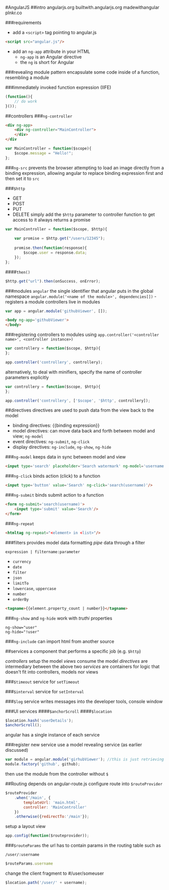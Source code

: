 #AngularJS
##intro
angularjs.org
builtwith.angularjs.org
madewithangular
plnkr.co

###requirements
- add a `<script>` tag pointing to angular.js
```html
<script src="angular.js"/>
```
- add an `ng-app` attribute in your HTML
    * `ng-app` is an Angular directive
    * the `ng` is short for Angular

###revealing module pattern
encapsulate some code inside of a function, resembling a module

###immediately invoked function expression (IIFE)
```javascript
(function(){
    // do work
}());
```

##controllers
###`ng-controller`
```html
<div ng-app>
    <div ng-controller="MainController">
    </div>
</div
```
```javascript
var MainController = function($scope){
    $scope.message = "Hello!";
};
```

###`ng-src`
prevents the browser attempting to load an image directly from a binding expression, allowing angular to replace binding expression first and then set it to `src`

###`$http`
- GET
- POST
- PUT
- DELETE
simply add the `$http` parameter to controller function to get access to it
always returns a promise
```javascript
var MainController = function($scope, $http){
    
    var promise = $http.get("/users/12345");
    
    promise.then(function(response){
        $scope.user = response.data;
    });
};
```

####`then()`
```javascript
$http.get("url").then(onSuccess, onError);
```

###modules
`angular` the single identifier that angular puts in the global namespace
`angular.module('<name of the module>', dependencies[])` - registers a module
controllers live in modules
```javascript
var app = angular.module('githubViewer', []);
```

```html
<body ng-app='githubViewer'>
</body>
```

###registering controllers to modules
using `app.controller('<controller name>', <controller instance>)`
```javascript
var controllery = function($scope, $http){
};

app.controller('controllery', controllery);
```

alternatively, to deal with minifiers, specify the name of controller parameters explicitly
```javascript
var controllery = function($scope, $http){
};

app.controller('controllery', ['$scope', '$http', controllery]);
```

##directives
directives are used to push data from the view back to the model

- binding directives: {{binding expression}}
- model directives: can move data back and forth between model and view; `ng-model`
- event directives: `ng-submit`, `ng-click`
- display directives: `ng-include`, `ng-show`, `ng-hide`

###`ng-model`
keeps data in sync between model and view
```html
<input type='search' placeholder='Search watermark' ng-model='username'/>
```
###`ng-click`
binds action (click) to a function
```html
<input type='button' value='Search' ng-click='search(username)'/>
```

###`ng-submit`
binds submit action to a function
```html
<form ng-submit='search(username)'>
    <input type='submit' value='Search'/>
</form>
```

###`ng-repeat`
```html
<htmltag ng-repeat="<element> in <list>"/>
```

###filters
provides model data formatting
_pipe_ data through a filter
```
expression | filtername:parameter
```
- `currency`
- `date`
- `filter`
- `json`
- `limitTo`
- `lowercase`, `uppercase`
- `number`
- `orderBy`
```html
<tagname>{{element.property_count | number}}</tagname>
```

###`ng-show` and `ng-hide`
work with _truthi_ properties

```
ng-show="user"
ng-hide="!user"
```

###`ng-include`
can import html from another source

##services
a component that performs a specific job (e.g. `$http`)

_controllers_ setup the model
_views_ consume the model
_directives_ are intermediary between the above two
_services_ are containers for logic that doesn't fit into controllers, models nor views

###`$timeout`
service for `setTimeout`

###`$interval`
service for `setInterval`

###`$log` service
writes messages into the developer tools, console window

###UI services
####`$anchorScroll`
####`$location`
```javascript
$location.hash('userDetails');
$anchorScroll();
```

angular has a single instance of each service

###register new service
use a model revealing service (as earlier discussed)
```javascript
var module = angular.module('girhubViewer'); //this is just retrieving this module, not registering it
module.factory('github', github);
```

then use the module from the controller without `$`

##Routing
depends on angular-route.js
configure route into `$routeProvider`
```javascript
$routeProvider
    .when('/main', {
        templateUrl: 'main.html',
        controller: 'MainController'
    })
    .otherwise({redirectTo:'/main'});
```

setup a layout view

```javascript
app.config(function($routeprovider));
```

###`$routeParams`
the url has to contain params in the routing table such as
```
/user/:username
```
```javascript
$routeParams.username
```

change the client fragment to #/user/someuser
```javascript
$location.path('/user/' + username);
```

 